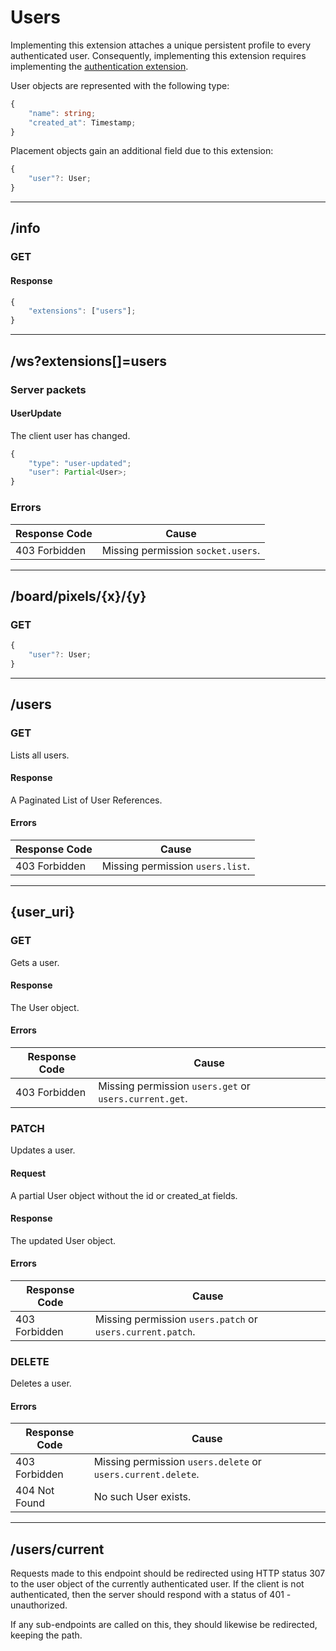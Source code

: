 Users
=====
Implementing this extension attaches a unique persistent profile to every authenticated user.
Consequently, implementing this extension requires implementing the [authentication extension](./authentication.md).

User objects are represented with the following type:
```typescript
{
	"name": string;
	"created_at": Timestamp;
}
```

Placement objects gain an additional field due to this extension:
```typescript
{
	"user"?: User;
}
```

--------------------------------------------------------------------------------

## /info
### GET
#### Response
```typescript
{
	"extensions": ["users"];
}
```

--------------------------------------------------------------------------------

## /ws?extensions[]=users
### Server packets
#### UserUpdate
The client user has changed.
```typescript
{
	"type": "user-updated";
	"user": Partial<User>;
}
```
### Errors
| Response Code | Cause                              |
|---------------|------------------------------------|
| 403 Forbidden | Missing permission `socket.users`. |

--------------------------------------------------------------------------------

## /board/pixels/{x}/{y}
### GET
```typescript
{
	"user"?: User;
}
```

--------------------------------------------------------------------------------

## /users
### GET
Lists all users.
#### Response
A Paginated List of User References.
#### Errors
| Response Code | Cause                            |
|---------------|----------------------------------|
| 403 Forbidden | Missing permission `users.list`. |

--------------------------------------------------------------------------------

## {user_uri}
### GET
Gets a user.
#### Response
The User object.
#### Errors
| Response Code | Cause                                                  |
|---------------|--------------------------------------------------------|
| 403 Forbidden | Missing permission `users.get` or `users.current.get`. |

### PATCH
Updates a user.
#### Request
A partial User object without the id or created_at fields.
#### Response
The updated User object.
#### Errors
| Response Code | Cause                                                      |
|---------------|------------------------------------------------------------|
| 403 Forbidden | Missing permission `users.patch` or `users.current.patch`. |

### DELETE
Deletes a user.
#### Errors
| Response Code | Cause                                                        |
|---------------|--------------------------------------------------------------|
| 403 Forbidden | Missing permission `users.delete` or `users.current.delete`. |
| 404 Not Found | No such User exists.                                         |

--------------------------------------------------------------------------------

## /users/current
Requests made to this endpoint should be redirected using HTTP status 307 to the user object of the currently authenticated user.
If the client is not authenticated, then the server should respond with a status of 401 - unauthorized.

If any sub-endpoints are called on this, they should likewise be redirected, keeping the path.
